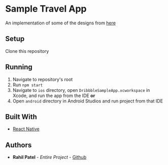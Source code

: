 # Sample Travel App
An implementation of some of the designs from [here](https://dribbble.com/shots/11141145-Travel-service-Mobile-App/attachments/2744149?mode=media)

## Setup
Clone this repository

## Running
1. Navigate to repository's root
2. Run `npm start`
3. Navigate to `ios` directory, open `DribbbleSampleApp.xcworkspace` in Xcode, and run the app from the IDE
**or**
4. Open `android` directory in Android Studios and run project from that IDE

## Built With
* [React Native](https://reactnative.dev/)


## Authors
* **Rahil Patel** - *Entire Project* - [Github](https://github.com/PatelRahil)
